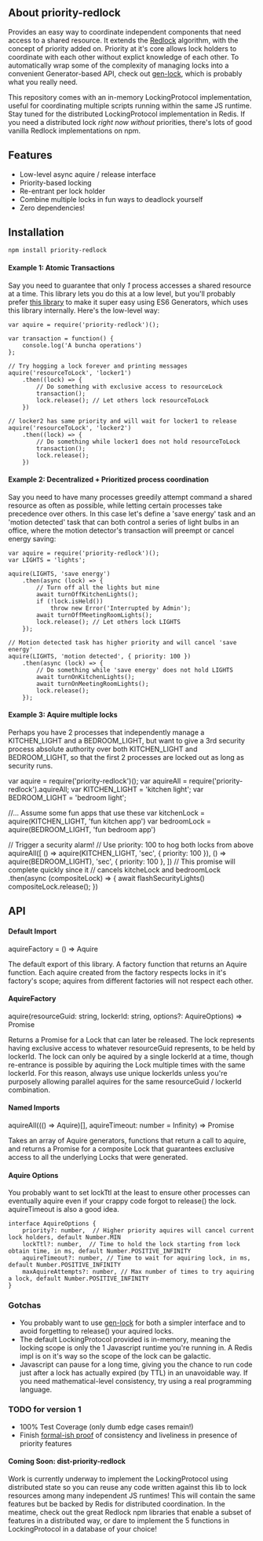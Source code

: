 ## About priority-redlock

Provides an easy way to coordinate independent components that need access to a shared resource.  It extends the [Redlock](https://redis.io/topics/distlock) algorithm, with the concept of priority added on. Priority at it's core allows lock holders to coordinate with each other without explict knowledge of each other.  To automatically wrap some of the complexity of managing locks into a convenient Generator-based API, check out [gen-lock](https://github.com/gittyeric/gen-lock), which is probably what you really need.

This repository comes with an in-memory LockingProtocol implementation, useful for coordinating multiple scripts running within the same JS runtime.  Stay tuned for the distributed LockingProtocol implementation in Redis.  If you need a distributed lock _right now without_ priorities, there's lots of good vanilla Redlock implementations on npm.

## Features

- Low-level async aquire / release interface
- Priority-based locking
- Re-entrant per lock holder
- Combine multiple locks in fun ways to deadlock yourself
- Zero dependencies!

## Installation

```
npm install priority-redlock
```

#### Example 1: Atomic Transactions

Say you need to guarantee that only *1* process accesses a shared resource at a time.  This library lets you do this at a low level, but you'll probably prefer [this library](https://github.com/gittyeric/gen-lock) to make it super easy using ES6 Generators, which uses this library internally.  Here's the low-level way:

```
var aquire = require('priority-redlock')();

var transaction = function() {
    console.log('A buncha operations')
};

// Try hogging a lock forever and printing messages
aquire('resourceToLock', 'locker1')
    .then((lock) => {
        // Do something with exclusive access to resourceLock
        transaction();
        lock.release(); // Let others lock resourceToLock
    })

// locker2 has same priority and will wait for locker1 to release
aquire('resourceToLock', 'locker2')
    .then((lock) => {
        // Do something while locker1 does not hold resourceToLock
        transaction();
        lock.release();
    })
```

#### Example 2: Decentralized + Prioritized process coordination

Say you need to have many processes greedily attempt command a shared resource as often as possible, while letting
certain processes take precedence over others.  In this case let's define a 'save energy' task and an 'motion detected' task that can both control
a series of light bulbs in an office, where the motion detector's transaction will preempt or cancel energy saving:

```
var aquire = require('priority-redlock')();
var LIGHTS = 'lights';

aquire(LIGHTS, 'save energy')
    .then(async (lock) => {
        // Turn off all the lights but mine
        await turnOffKitchenLights();
        if (!lock.isHeld())
            throw new Error('Interrupted by Admin');
        await turnOffMeetingRoomLights();
        lock.release(); // Let others lock LIGHTS
    });

// Motion detected task has higher priority and will cancel 'save energy'
aquire(LIGHTS, 'motion detected', { priority: 100 })
    .then(async (lock) => {
        // Do something while 'save energy' does not hold LIGHTS
        await turnOnKitchenLights();
        await turnOnMeetingRoomLights();
        lock.release();
    });
```

#### Example 3: Aquire multiple locks

Perhaps you have 2 processes that independently manage a KITCHEN_LIGHT and a BEDROOM_LIGHT, but
want to give a 3rd security process absolute authority over both KITCHEN_LIGHT and BEDROOM_LIGHT,
so that the first 2 processes are locked out as long as security runs.

var aquire = require('priority-redlock')();
var aquireAll = require('priority-redlock').aquireAll;
var KITCHEN_LIGHT = 'kitchen light';
var BEDROOM_LIGHT = 'bedroom light';

//... Assume some fun apps that use these
var kitchenLock = aquire(KITCHEN_LIGHT, 'fun kitchen app')
var bedroomLock = aquire(BEDROOM_LIGHT, 'fun bedroom app')

// Trigger a security alarm!
// Use priority: 100 to hog both locks from above
aquireAll([
    () => aquire(KITCHEN_LIGHT, 'sec', { priority: 100 }),
    () => aquire(BEDROOM_LIGHT), 'sec', { priority: 100 },
])
// This promise will complete quickly since it
// cancels kitcheLock and bedroomLock
    .then(async (compositeLock) => {
        await flashSecurityLights()
        compositeLock.release();
    })


## API

#### Default Import

aquireFactory = () => Aquire

The default export of this library.  A factory function that returns an Aquire function.
Each aquire created from the factory respects locks in it's factory's scope; aquires from
different factories will not respect each other.

#### AquireFactory

aquire(resourceGuid: string, lockerId: string, options?: AquireOptions) => Promise<Lock>

Returns a Promise for a Lock that can later be released.  The lock represents having exclusive
access to whatever resourceGuid represents, to be held by lockerId.  The lock can only be
aquired by a single lockerId at a time, though re-entrance is possible by aquiring the Lock
multiple times with the same lockerId.  For this reason, always use unique lockerIds unless
you're purposely allowing parallel aquires for the same resourceGuid / lockerId combination.

#### Named Imports

aquireAll((() => Aquire)[], aquireTimeout: number = Infinity) => Promise<Lock>

Takes an array of Aquire generators, functions that return a call to aquire, and returns
a Promise for a composite Lock that guarantees exclusive access to all the underlying
Locks that were generated.

#### Aquire Options

You probably want to set lockTtl at the least to ensure other processes can eventually aquire
even if your crappy code forgot to release() the lock.  aquireTimeout is also a good idea.

```
interface AquireOptions {
    priority?: number,  // Higher priority aquires will cancel current lock holders, default Number.MIN
    lockTtl?: number,  // Time to hold the lock starting from lock obtain time, in ms, default Number.POSITIVE_INFINITY
    aquireTimeout?: number, // Time to wait for aquiring lock, in ms, default Number.POSITIVE_INFINITY
    maxAquireAttempts?: number, // Max number of times to try aquiring a lock, default Number.POSITIVE_INFINITY
}
```

### Gotchas

- You probably want to use [gen-lock](https://github.com/gittyeric/gen-lock) for both a simpler interface and to avoid forgetting to release() your aquired locks.
- The default LockingProtocol provided is in-memory, meaning the locking scope is only the 1 Javascript runtime you're running in.  A Redis impl is on it's way so the scope of the lock can be galactic.
- Javascript can pause for a long time, giving you the chance to run code just after a lock has actually expired (by TTL) in an unavoidable way.  If you need mathematical-level consistency, try using a real programming language.


### TODO for version 1

- 100% Test Coverage (only dumb edge cases remain!)
- Finish [formal-ish proof](specs.md) of consistency and liveliness in presence of priority features

#### Coming Soon: dist-priority-redlock

Work is currently underway to implement the LockingProtocol using distributed state so you can reuse
any code written against this lib to lock resources among many independent JS runtimes!  This will
contain the same features but be backed by Redis for distributed coordination.  In the meatime,
check out the great Redlock npm libraries that enable a subset of features in a distributed way, or dare to
implement the 5 functions in LockingProtocol in a database of your choice!